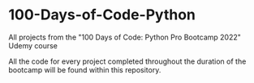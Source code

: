 # 100-Days-of-Code-Python
All projects from the "100 Days of Code: Python Pro Bootcamp 2022" Udemy course

All the code for every project completed throughout the duration of the bootcamp will be found within this repository.
